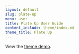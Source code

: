 ```yaml
---
layout: default
slug: plate-up
menu: user
title: Plate Up User Guide
content_include: theme/index.md
theme_title: Plate Up
---
```

View the [theme demo](http://demo.fivestarplugins.com/plateup).

